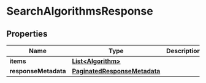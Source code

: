 

# SearchAlgorithmsResponse


## Properties

| Name | Type | Description | Notes |
|------------ | ------------- | ------------- | -------------|
|**items** | [**List&lt;Algorithm&gt;**](Algorithm.md) |  |  [optional] |
|**responseMetadata** | [**PaginatedResponseMetadata**](PaginatedResponseMetadata.md) |  |  [optional] |



